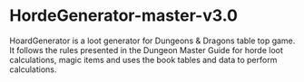 # HordeGenerator-master-v3.0

HoardGenerator is a loot generator for Dungeons & Dragons table top game. It follows the rules presented in the Dungeon Master Guide for horde loot calculations, magic items and uses the book tables and data to perform calculations.
